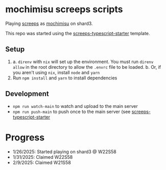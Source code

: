 # mochimisu screeps scripts
Playing [screeps](https://screeps.com/) as [mochimisu](https://screeps.com/a/#!/profile/mochimisu) on shard3.

This repo was started using the [screeps-typescript-starter](https://github.com/screepers/screeps-typescript-starter) template.

## Setup
1.
    a. `direnv` with `nix` will set up the environment. You must run `direnv allow` in the root directory to allow the `.envrc` file to be loaded.
    b. Or, if you aren't using `nix`, install `node` and `yarn`
2. Run `npm install` and `yarn` to install dependencies

## Development
- `npm run watch-main` to watch and upload to the main server
- `npm run push-main` to push once to the main server
(see [screeps-typescript-starter](https://github.com/screepers/screeps-typescript-starter)

# Progress
- 1/26/2025: Started playing on shard3 @ W22S58
- 1/31/2025: Claimed W22S58
- 2/9/2025: Claimed W21S58
